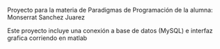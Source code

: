 Proyecto para la materia de Paradigmas de Programación de la alumna:
Monserrat Sanchez Juarez

Este proyecto incluye una conexión a base de datos (MySQL) e interfaz grafica corriendo en matlab

